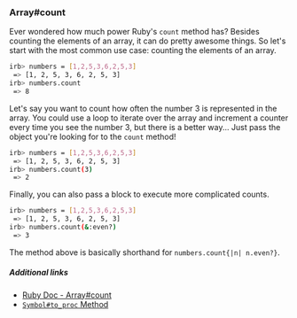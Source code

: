 ### Array#count

Ever wondered how much power Ruby's `count` method has? Besides counting the elements of an array, it can do pretty awesome things. So let's start with the most common use case: counting the elements of an array.

```bash
irb> numbers = [1,2,5,3,6,2,5,3]
 => [1, 2, 5, 3, 6, 2, 5, 3]
irb> numbers.count
 => 8
```

Let's say you want to count how often the number 3 is represented in the array. You could use a loop to iterate over the array and increment a counter every time you see the number 3, but there is a better way... Just pass the object you're looking for to the `count` method!

```bash
irb> numbers = [1,2,5,3,6,2,5,3]
 => [1, 2, 5, 3, 6, 2, 5, 3]
irb> numbers.count(3)
 => 2
```

Finally, you can also pass a block to execute more complicated counts.

```bash
irb> numbers = [1,2,5,3,6,2,5,3]
 => [1, 2, 5, 3, 6, 2, 5, 3]
irb> numbers.count(&:even?)
 => 3
```

The method above is basically shorthand for `numbers.count{|n| n.even?}`.

##### Additional links

* [Ruby Doc - Array#count](https://ruby-doc.org/core-2.2.0/Array.html#method-i-count)
* [`Symbol#to_proc` Method](https://stackoverflow.com/questions/1217088/what-does-mapname-mean-in-ruby)
